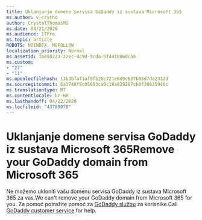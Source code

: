 ```yaml
---
title: Uklanjanje domene servisa GoDaddy iz sustava Microsoft 365
ms.author: v-crytho
author: CrystalThomasMS
ms.date: 04/21/2020
ms.audience: ITPro
ms.topic: article
ROBOTS: NOINDEX, NOFOLLOW
localization_priority: Normal
ms.assetid: 1b858223-22ec-4c9d-9cda-5f4418060c5e
ms.custom:
- "27"
- "11"
ms.openlocfilehash: 13b3bfaf1af9fb26c721e6d9c637b85d7da2332d
ms.sourcegitcommit: 6a3748f5c05693ca0c19a829287cb8f30635940c
ms.translationtype: MT
ms.contentlocale: hr-HR
ms.lasthandoff: 04/22/2020
ms.locfileid: "43789078"
---
```

# <a name="remove-your-godaddy-domain-from-microsoft-365"></a><span data-ttu-id="0bbd9-102">Uklanjanje domene servisa GoDaddy iz sustava Microsoft 365</span><span class="sxs-lookup"><span data-stu-id="0bbd9-102">Remove your GoDaddy domain from Microsoft 365</span></span>

<span data-ttu-id="0bbd9-103">Ne možemo ukloniti vašu domenu servisa GoDaddy iz sustava Microsoft 365 za vas.</span><span class="sxs-lookup"><span data-stu-id="0bbd9-103">We can't remove your GoDaddy domain from Microsoft 365 for you.</span></span> <span data-ttu-id="0bbd9-104">Za pomoć potražite pomoć za [GoDaddy službu](https://aka.ms/contact-godaddy) za korisnike.</span><span class="sxs-lookup"><span data-stu-id="0bbd9-104">Call [GoDaddy customer service](https://aka.ms/contact-godaddy) for help.</span></span>
  